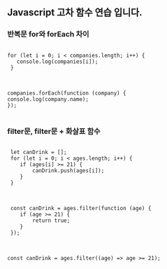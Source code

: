 ## Javascript 고차 함수 연습 입니다.

### 반복문 for와 forEach 차이

<pre>
<code>
for (let i = 0; i < companies.length; i++) {
   console.log(companies[i]);
 }
</code>
</pre>
<pre>
<code>
companies.forEach(function (company) {
console.log(company.name);
});
</code>
</pre>

### filter문, filter문 + 화살표 함수

<pre>
<code>
 let canDrink = [];
 for (let i = 0; i < ages.length; i++) {
    if (ages[i] >= 21) {
        canDrink.push(ages[i]);
    }
 }
</code>
</pre>
<pre>
<code>
 const canDrink = ages.filter(function (age) {
    if (age >= 21) {
        return true;
    }
 });
</code>
</pre>
<pre>
<code>
const canDrink = ages.filter((age) => age >= 21);
</code>
</pre>
